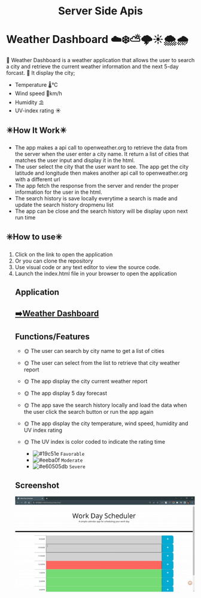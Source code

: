 <h1 align="center">Server Side Apis
  
# Weather Dashboard ☁️❄️⛅🌩️☀️🌨️🌧️
  
🔅 Weather Dashboard is a weather application that allows the user to search a city and retrieve the current weather information and the next 5-day forcast.
🔅 It display the city; 
  <ul>
    <li>Temperature 🌡️°C</li>
    <li>Wind speed 🎐km/h</li>
    <li>Humidity ⛱️</li>
    <li>UV-index rating ☀️</li>
  </ul>

 ## ✴️How It Work✴️

* The app makes a api call to openweather.org to retrieve the data from the server when the user enter a city name. It return a list of cities that matches the user input and display it in the html.
* The user select the city that the user want to see. The app get the city latitude and longitude then makes another api call to openweather.org with a different url 
* The app fetch the response from the server and render the proper information for the user in the html.
* The search history is save locally everytime a search is made and update the search history dropmenu list
* The app can be close and the search history will be display upon next run time

## ✳️How to use✳️ 
  <ol>
    <li>Click on the link to open the application</li>
    <li>Or you can clone the repository</li>
    <li>Use visual code or any text editor to view the source code. </li>
    <li>Launch the index.html file in your browser to open the application</li>

## Application
<a href="https://sophoanmeas.github.io/weather-dashboard/develop/index.html" target="_blank"><h2>➡️Weather Dashboard</a>

## Functions/Features

* 🌞 The user can search by city name to get a list of cities
* 🌞 The user can select from the list to retrieve that city weather report
* 🌞 The app display the city current weather report
* 🌞 The app display 5 day forecast 
* 🌞 The app save the search history locally and load the data when the user click the search button or run the app again
* 🌞 The app display the city temperature, wind speed, humidity and UV index rating
* 🌞 The UV index is color coded to indicate the rating time
  
  * ![#19c51e](https://via.placeholder.com/15/19c51e/000000?text=+) `Favorable` 
  * ![#eeba0f](https://via.placeholder.com/15/eeba0f/000000?text=+) `Moderate`
  * ![#e60505db](https://via.placeholder.com/15/e60505db/000000?text=+) `Severe` 
  
## Screenshot
![Alt text](https://github.com/SophoanMeas/work-day-scheduler/blob/main/Develop/assets/img/screenshot.gif)
